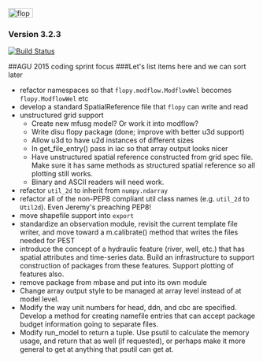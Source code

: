 
<img src="https://raw.githubusercontent.com/modflowpy/flopy/master/examples/images/flopy3.png" alt="flopy3" style="width:50;height:20">

### Version 3.2.3
[![Build Status](https://travis-ci.org/modflowpy/flopy.svg?branch=develop)](https://travis-ci.org/modflowpy/flopy)

##AGU 2015 coding sprint focus
###Let's list items here and we can sort later
- refactor namespaces so that `flopy.modflow.ModflowWel` becomes `flopy.ModflowWel` etc
- develop a standard SpatialReference file that `flopy` can write and read
- unstructured grid support
    - Create new mfusg model?  Or work it into modflow?
    - Write disu flopy package (done; improve with better u3d support)
    - Allow u3d to have u2d instances of different sizes
    - In get_file_entry() pass in iac so that array output looks nicer
    - Have unstructured spatial reference constructed from grid spec file.  Make sure it has same methods as structured spatial reference so all plotting still works.
    - Binary and ASCII readers will need work.
- refactor `util_2d` to inherit from `numpy.ndarray`
- refactor all of the non-PEP8 compliant util class names (e.g. `util_2d` to `Util2d`). Even Jeremy's preaching PEP8!
- move shapefile support into `export`
- standardize an observation module, revisit the current template file writer, and move toward a m.calibrate() method that writes the files needed for PEST
- introduce the concept of a hydraulic feature (river, well, etc.) that has spatial attributes and time-series data.  Build an infrastructure to support construction of packages from these features.  Support plotting of features also.
- remove package from mbase and put into its own module
- Change array output style to be managed at array level instead of at model level.
- Modify the way unit numbers for head, ddn, and cbc are specified. Develop a method for creating namefile entries that can accept package budget information going to separate files.
- Modify run_model to return a tuple.  Use psutil to calculate the memory usage, and return that as well (if requested), or perhaps make it more general to get at anything that psutil can get at.
